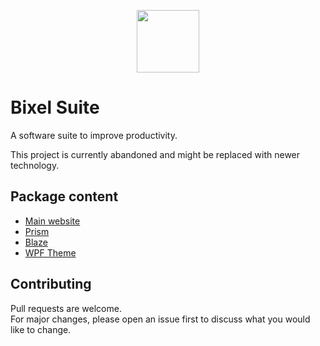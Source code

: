 <p align="center">
  <img height="100" src="https://github.com/StrykeDev/package-bixel-suite/blob/main/web-php-bixel/assats/brand/Logo_Bixel_W_x256.png">
</p>

# Bixel Suite

A software suite to improve productivity.

This project is currently abandoned and might be replaced with newer technology.

## Package content
- [Main website](https://github.com/StrykeDev/package-bixel-suite/tree/main/web-php-bixel)
- [Prism](https://github.com/StrykeDev/package-bixel-suite/tree/main/sw-wpf-cs-bixel-prism)
- [Blaze](https://github.com/StrykeDev/package-bixel-suite/tree/main/sw-wpf-cs-bixel-blaze)
- [WPF Theme](https://github.com/StrykeDev/package-bixel-suite/tree/main/sw-wpf-cs-bixel-theme)

## Contributing
Pull requests are welcome.   
For major changes, please open an issue first to discuss what you would like to change.
